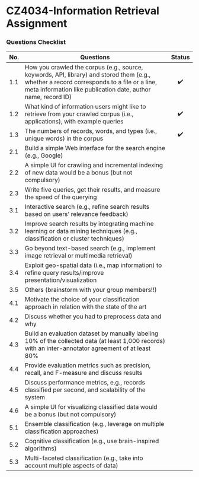 # CZ4034-Information Retrieval Assignment

### Questions Checklist
| No. |                                                                                                  Questions                                                                                                 |   Status         |
|-----|------------------------------------------------------------------------------------------------------------------------------------------------------------------------------------------------------------|:----------------:|
| 1.1 | How you crawled the corpus (e.g., source, keywords, API, library) and stored them (e.g., whether a record corresponds to a file or a line, meta information like publication date, author name, record ID) |:heavy_check_mark:|
| 1.2 | What kind of information users might like to retrieve from your crawled corpus (i.e., applications), with example queries                                                                                  |:heavy_check_mark:|
| 1.3 | The numbers of records, words, and types (i.e., unique words) in the corpus                                                                                                                                |:heavy_check_mark:|
| 2.1 | Build a simple Web interface for the search engine (e.g., Google)                                                                                                                                          ||
| 2.2 | A simple UI for crawling and incremental indexing of new data would be a bonus (but not compulsory)                                                                                                        ||
| 2.3 | Write five queries, get their results, and measure the speed of the querying                                                                                                                               ||
| 3.1 | Interactive search (e.g., refine search results based on users’ relevance feedback)                                                                                                                        ||
| 3.2 | Improve search results by integrating machine learning or data mining techniques (e.g., classification or cluster techniques)                                                                              ||
| 3.3 | Go beyond text-based search (e.g., implement image retrieval or multimedia retrieval)                                                                                                                      ||
| 3.4 | Exploit geo-spatial data (i.e., map information) to refine query results/improve presentation/visualization                                                                                                ||
| 3.5 | Others (brainstorm with your group members!!)                                                                                                                                                              ||
| 4.1 | Motivate the choice of your classification approach in relation with the state of the art                                                                                                                  ||
| 4.2 | Discuss whether you had to preprocess data and why                                                                                                                                                         ||
| 4.3 | Build an evaluation dataset by manually labeling 10% of the collected data (at least 1,000 records) with an inter-annotator agreement of at least 80%                                                      ||
| 4.4 | Provide evaluation metrics such as precision, recall, and F-measure and discuss results                                                                                                                    ||
| 4.5 | Discuss performance metrics, e.g., records classified per second, and scalability of the system                                                                                                            ||
| 4.6 | A simple UI for visualizing classified data would be a bonus (but not compulsory)                                                                                                                          ||
| 5.1 | Ensemble classification (e.g., leverage on multiple classification approaches)                                                                                                                             ||
| 5.2 | Cognitive classification (e.g., use brain-inspired algorithms)                                                                                                                                             ||
| 5.3 | Multi-faceted classification (e.g., take into account multiple aspects of data)                                                                                                                            ||    
